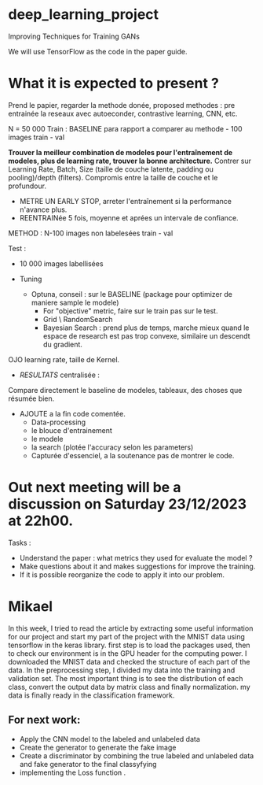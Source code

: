 # deep_learning_project
Improving Techniques for Training GANs

We will use TensorFlow as the code in the paper guide.

# What it is expected to present ?

Prend le papier, regarder la methode donée, proposed methodes : pre entrainée la reseaux avec autoeconder, contrastive learning, CNN, etc.

N = 50 000
Train : 
BASELINE para rapport a comparer au methode - 100 images
train - val

**Trouver la meilleur combination de modeles pour l'entraînement de modeles, plus de learning rate, trouver la bonne architecture.**
Contrer sur Learning Rate, Batch, Size (taille de couche latente, padding ou pooling)/depth (filters).
Compromis entre la taille de couche et le profundour. 
- METRE UN EARLY STOP, arreter l'entraînement si la performance n'avance plus. 
- REENTRAINée 5 fois, moyenne et aprées un intervale de confiance. 

METHOD : N-100 images non labelesées 
train - val

Test :
- 10 000 images labellisées

- Tuning
  - Optuna, conseil : sur le BASELINE (package pour optimizer de maniere sample le modele)
    - For "objective" metric, faire sur le train pas sur le test.
    - Grid \ RandomSearch
    - Bayesian Search : prend plus de temps, marche mieux quand le espace de research est pas trop convexe, similaire un descendt du gradient.

OJO learning rate, taille de Kernel.

- *RESULTATS* centralisée :

Compare directement le baseline de modeles, tableaux, des choses que résumée bien. 

- AJOUTE a la fin code comentée.
  - Data-processing
  - le blouce d'entrainement
  - le modele
  - la search (plotée l'accuracy selon les parameters)
  - Capturée d'essenciel, a la soutenance pas de montrer le code.
 
# Out next meeting will be a discussion on Saturday 23/12/2023 at 22h00.
Tasks : 
- Understand the paper : what metrics they used for evaluate the model ?
- Make questions about it and makes suggestions for improve the training.
- If it is possible reorganize the code to apply it into our problem.

# Mikael
In this week, I tried to read the article by extracting some useful information for our project and start my part of the project with the MNIST data using tensorflow in the keras library. first step is to load the packages used, then to check our environment is in the GPU header for the computing power. I downloaded the MNIST data and checked the structure of each part of the data. In the preprocessing step, I divided my data into the training and validation set. The most important thing is to see the distribution of each class, convert the output data by matrix class and finally normalization. my data is finally ready in the classification framework.

## For next work:

- Apply the CNN model to the labeled and unlabeled data
- Create the generator to generate the fake image
- Create a discriminator by combining the true labeled and unlabeled data and fake generator to the final classyfying
- implementing the Loss function .
